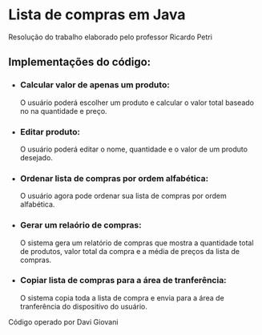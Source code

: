 # Lista de compras em Java
Resolução do trabalho elaborado pelo professor Ricardo Petri 


## Implementações do código:
- ### Calcular valor de apenas um produto:

  O usuário poderá escolher um produto e calcular o valor total baseado no na quantidade e preço.
  

- ### Editar produto:

  O usuário poderá editar o nome, quantidade e o valor de um produto desejado.
  

- ### Ordenar lista de compras por ordem alfabética:

  O usuário agora pode ordenar sua lista de compras por ordem alfabética.
  

- ### Gerar um relaório de compras:

  O sistema gera um relatório de compras que mostra a quantidade total de produtos, valor total da compra e a média de preços da lista de compras.
  

- ### Copiar lista de compras para a área de tranferência: 

  O sistema copia toda a lista de compra e envia para a área de tranferência do dispositivo do usuário.




Código operado por Davi Giovani

  
